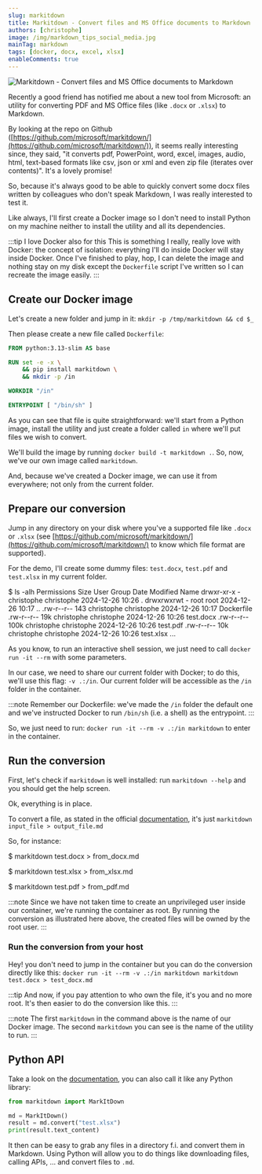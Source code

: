 ```yaml
---
slug: markitdown
title: Markitdown - Convert files and MS Office documents to Markdown
authors: [christophe]
image: /img/markdown_tips_social_media.jpg
mainTag: markdown
tags: [docker, docx, excel, xlsx]
enableComments: true
---
```

![Markitdown - Convert files and MS Office documents to Markdown](/img/markdown_tips_banner.jpg)

<!-- cspell:ignore markitdown -->

Recently a good friend has notified me about a new tool from Microsoft: an utility for converting PDF and MS Office files (like `.docx` or `.xlsx`) to Markdown.

By looking at the repo on Github ([https://github.com/microsoft/markitdown/](https://github.com/microsoft/markitdown/)), it seems really interesting since, they said, "it converts pdf, PowerPoint, word, excel, images, audio, html, text-based formats like csv, json or xml and even zip file (iterates over contents)". It's a lovely promise!

So, because it's always good to be able to quickly convert some docx files written by colleagues who don't speak Markdown, I was really interested to test it.

<!-- truncate -->

Like always, I'll first create a Docker image so I don't need to install Python on my machine neither to install the utility and all its dependencies.

:::tip I love Docker also for this
This is something I really, really love with Docker: the concept of isolation: everything I'll do inside Docker will stay inside Docker. Once I've finished to play, hop, I can delete the image and nothing stay on my disk except the `Dockerfile` script I've written so I can recreate the image easily.
:::

## Create our Docker image

Let's create a new folder and jump in it: `mkdir -p /tmp/markitdown && cd $_`

Then please create a new file called `Dockerfile`:

<Snippet filename="Dockerfile">

```dockerfile
FROM python:3.13-slim AS base

RUN set -e -x \
    && pip install markitdown \
    && mkdir -p /in

WORKDIR "/in"

ENTRYPOINT [ "/bin/sh" ]
```

</Snippet>

As you can see that file is quite straightforward: we'll start from a Python image, install the utility and just create a folder called `in` where we'll put files we wish to convert.

We'll build the image by running `docker build -t markitdown .`.  So, now, we've our own image called `markitdown`.

And, because we've created a Docker image, we can use it from everywhere; not only from the current folder.

## Prepare our conversion

Jump in any directory on your disk where you've a supported file like `.docx` or `.xlsx` (see [https://github.com/microsoft/markitdown/](https://github.com/microsoft/markitdown/) to know which file format are supported).

For the demo, I'll create some dummy files: `test.docx`, `test.pdf` and `test.xlsx` in my current folder.

<Terminal>
$ ls -alh
Permissions Size User       Group      Date Modified    Name
drwxr-xr-x     - christophe christophe 2024-12-26 10:26 .
drwxrwxrwt     - root       root       2024-12-26 10:17 ..
.rw-r--r--   143 christophe christophe 2024-12-26 10:17 Dockerfile
.rw-r--r--   19k christophe christophe 2024-12-26 10:26 test.docx
.rw-r--r--  100k christophe christophe 2024-12-26 10:26 test.pdf
.rw-r--r--   10k christophe christophe 2024-12-26 10:26 test.xlsx
...
</Terminal>

As you know, to run an interactive shell session, we just need to call `docker run -it --rm` with some parameters.

In our case, we need to share our current folder with Docker; to do this, we'll use this flag: `-v .:/in`.  Our current folder will be accessible as the `/in` folder in the container.

:::note
Remember our Dockerfile: we've made the `/in` folder the default one and we've instructed Docker to run `/bin/sh` (i.e. a shell) as the entrypoint.
:::

So, we just need to run: `docker run -it --rm -v .:/in markitdown` to enter in the container.

## Run the conversion

First, let's check if `markitdown` is well installed: run `markitdown --help` and you should get the help screen.

Ok, everything is in place.

To convert a file, as stated in the official [documentation](https://github.com/microsoft/markitdown/tree/main?tab=readme-ov-file#markitdown), it's just `markitdown input_file > output_file.md`

So, for instance:

<Terminal>
$ markitdown test.docx > from_docx.md

$ markitdown test.xlsx > from_xlsx.md

$ markitdown test.pdf > from_pdf.md

</Terminal>

:::note
Since we have not taken time to create an unprivileged user inside our container, we're running the container as root. By running the conversion as illustrated here above, the created files will be owned by the root user.
:::

### Run the conversion from your host

Hey! you don't need to jump in the container but you can do the conversion directly like this: `docker run -it --rm -v .:/in markitdown markitdown test.docx > test_docx.md`

:::tip
And now, if you pay attention to who own the file, it's you and no more root. It's then easier to do the conversion like this.
:::

:::note
The first `markitdown` in the command above is the name of our Docker image.
The second `markitdown` you can see is the name of the utility to run.
:::

## Python API

Take a look on the [documentation](https://github.com/microsoft/markitdown/tree/main?tab=readme-ov-file#markitdown), you can also call it like any Python library:

<Snippet filename="test.py">

```python
from markitdown import MarkItDown

md = MarkItDown()
result = md.convert("test.xlsx")
print(result.text_content)
```

</Snippet>

It then can be easy to grab any files in a directory f.i. and convert them in Markdown. Using Python will allow you to do things like downloading files, calling APIs, ... and convert files to `.md`.

